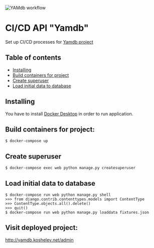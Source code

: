 ![YAMdb workflow](https://github.com/koshelevd/yamdb_final/actions/workflows/main.yml/badge.svg)
# CI/CD API "Yamdb"

Set up CI/CD processes for [Yamdb project](https://github.com/koshelevd/api_yamdb)

## Table of contents

- [Installing](#installing)
- [Build containers for project](#build-containers-for-project)
- [Create superuser](#create-superuser)
- [Load initial data to database](#load-initial-data-to-database)

## Installing
You have to install [Docker Desktop](https://www.docker.com/) in order to run application.

## Build containers for project:
```
$ docker-compose up
```

## Create superuser
```
$ docker-compose exec web python manage.py createsuperuser
```

## Load initial data to database
```
$ docker-compose run web python manage.py shell
>>> from django.contrib.contenttypes.models import ContentType
>>> ContentType.objects.all().delete()
>>> quit()
$ docker-compose run web python manage.py loaddata fixtures.json
```

## Visit deployed project: 
http://yamdb.koshelev.net/admin